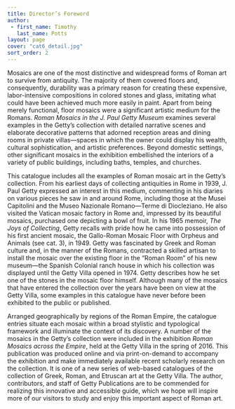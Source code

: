 ```yaml
---
title: Director’s Foreword
author:
 - first_name: Timothy
   last_name: Potts
layout: page
cover: "cat6_detail.jpg"
sort_order: 2
---
```

Mosaics are one of the most distinctive and widespread forms of Roman art to survive from antiquity. The majority of them covered floors and, consequently, durability was a primary reason for creating these expensive, labor-intensive compositions in colored stones and glass, imitating what could have been achieved much more easily in paint. Apart from being merely functional, floor mosaics were a significant artistic medium for the Romans. *Roman Mosaics in the J. Paul Getty Museum* examines several examples in the Getty’s collection with detailed narrative scenes and elaborate decorative patterns that adorned reception areas and dining rooms in private villas—spaces in which the owner could display his wealth, cultural sophistication, and artistic preferences. Beyond domestic settings, other significant mosaics in the exhibition embellished the interiors of a variety of public buildings, including baths, temples, and churches.

This catalogue includes all the examples of Roman mosaic art in the Getty’s collection. From his earliest days of collecting antiquities in Rome in 1939, J. Paul Getty expressed an interest in this medium, commenting in his diaries on various pieces he saw in and around Rome, including those at the Musei Capitolini and the Museo Nazionale Romano—Terme di Diocleziano. He also visited the Vatican mosaic factory in Rome and, impressed by its beautiful mosaics, purchased one depicting a bowl of fruit. In his 1965 memoir, *The Joys of Collecting*, Getty recalls with pride how he came into possession of his first ancient mosaic, the Gallo-Roman Mosaic Floor with Orpheus and Animals (see cat. 3), in 1949. Getty was fascinated by Greek and Roman culture and, in the manner of the Romans, contracted a skilled artisan to install the mosaic over the existing floor in the “Roman Room” of his new museum—the Spanish Colonial ranch house in which his collection was displayed until the Getty Villa opened in 1974. Getty describes how he set one of the stones in the mosaic floor himself. Although many of the mosaics that have entered the collection over the years have been on view at the Getty Villa, some examples in this catalogue have never before been exhibited to the public or published.

Arranged geographically by regions of the Roman Empire, the catalogue entries situate each mosaic within a broad stylistic and typological framework and illuminate the context of its discovery. A number of the mosaics in the Getty’s collection were included in the exhibition *Roman Mosaics across the Empire*, held at the Getty Villa in the spring of 2016. This publication was produced online and via print-on-demand to accompany the exhibition and make immediately available recent scholarly research on the collection. It is one of a new series of web-based catalogues of the collection of Greek, Roman, and Etruscan art at the Getty Villa. The author, contributors, and staff of Getty Publications are to be commended for realizing this innovative and accessible guide, which we hope will inspire more of our visitors to study and enjoy this important aspect of Roman art.
